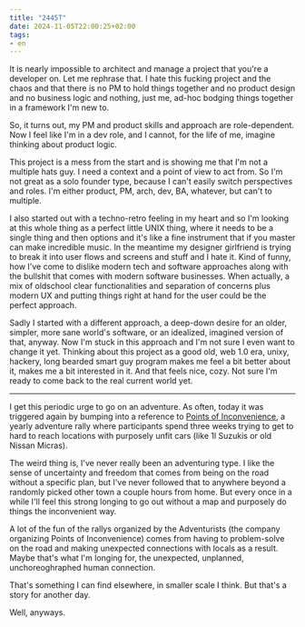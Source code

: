```yaml
---
title: "2445T"
date: 2024-11-05T22:00:25+02:00
tags:
- en
---
```


It is nearly impossible to architect and manage a project that you're a developer on. Let me rephrase that. I hate this fucking project and the chaos and that there is no PM to hold things together and no product design and no business logic and nothing, just me, ad-hoc bodging things together in a framework I'm new to.

So, it turns out, my PM and product skills and approach are role-dependent. Now I feel like I'm in a dev role, and I cannot, for the life of me, imagine thinking about product logic.

This project is a mess from the start and is showing me that I'm not a multiple hats guy. I need a context and a point of view to act from. So I'm not great as a solo founder type, because I can't easily switch perspectives and roles. I'm either product, PM, arch, dev, BA, whatever, but can't to multiple.

I also started out with a techno-retro feeling in my heart and so I'm looking at this whole thing as a perfect little UNIX thing, where it needs to be a single thing and then options and it's like a fine instrument that if you master can make incredible music. In the meantime my designer girlfriend is trying to break it into user flows and screens and stuff and I hate it. Kind of funny, how I've come to dislike modern tech and software approaches along with the bullshit that comes with modern software businesses. When actually, a mix of oldschool clear functionalities and separation of concerns plus modern UX and putting things right at hand for the user could be the perfect approach.

Sadly I started with a different approach, a deep-down desire for an older, simpler, more sane world's software, or an idealized, imagined version of that, anyway. Now I'm stuck in this approach and I'm not sure I even want to change it yet. Thinking about this project as a good old, web 1.0 era, unixy, hackery, long bearded smart guy program makes me feel a bit better about it, makes me a bit interested in it. And that feels nice, cozy. Not sure I'm ready to come back to the real current world yet.

---

I get this periodic urge to go on an adventure. As often, today it was triggered again by bumping into a reference to [Points of Inconvenience](https://), a yearly adventure rally where participants spend three weeks trying to get to hard to reach locations with purposely unfit cars (like 1l Suzukis or old Nissan Micras).

The weird thing is, I've never really been an adventuring type. I like the sense of uncertainty and freedom that comes from being on the road without a specific plan, but I've never followed that to anywhere beyond a randomly picked other town a couple hours from home. But every once in a while I'll feel this strong longing to go out without a map and purposely do things the inconvenient way.

A lot of the fun of the rallys organized by the Adventurists (the company organizing Points of Inconvenience) comes from having to problem-solve on the road and making unexpected connections with locals as a result. Maybe that's what I'm longing for, the unexpected, unplanned, unchoreoghraphed human connection.

That's something I can find elsewhere, in smaller scale I think. But that's a story for another day.

Well, anyways.